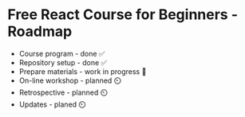 # Free React Course for Beginners - Roadmap

* Course program                  - done ✅
* Repository setup                - done ✅
* Prepare materials               - work in progress 🔨
* On-line workshop                - planned ⏲️
* Retrospective                   - planned ⏲️
* Updates                         - planed ⏲️
